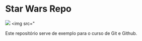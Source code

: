 # Star Wars Repo

![](/Users/bruno/Documents/CursoGit/StarWarsRepo/TieFighter.png)
<img src="



Este repositório serve de exemplo para o curso de Git e Github.